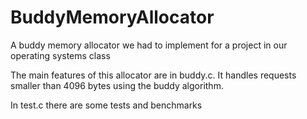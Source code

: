 # BuddyMemoryAllocator
A buddy memory allocator we had to implement for a project in our operating systems class

The main features of this allocator are in buddy.c.
It handles requests smaller than 4096 bytes using the buddy algorithm.

In test.c there are some tests and benchmarks
